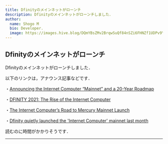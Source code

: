 ```yaml
---
title: Dfinityのメインネットがローンチ
description: Dfinityのメインネットがローンチしました．
author:
  name: Shogo M
  bio: Developer.
  image: https://images.hive.blog/DQmYBsZMv2BrqwSuQf84nSZi6FHNZf1UDPv9YzqTo7w5qjw/IMG_0435.JPG
---
```


## Dfinityのメインネットがローンチ

<author :author="author"></author>

Dfinityのメインネットがローンチしました．

以下のリンクは，アナウンス記事などです．

・[Announcing the Internet Computer “Mainnet” and a 20-Year Roadmap](https://medium.com/dfinity/announcing-internet-computer-mainnet-and-a-20-year-roadmap-790e56cbe04a)

・[DFINITY 2021: The Rise of the Internet Computer](https://medium.com/dfinity/dfinity-2021-the-rise-of-the-internet-computer-16d0ee8bcedf)

・[The Internet Computer’s Road to Mercury Mainnet Launch](https://medium.com/dfinity/the-internet-computer-road-to-mercury-mainnet-launch-c54c1712788b)

・[Dfinity quietly launched the 'Internet Computer' mainnet last month](https://cointelegraph.com/news/dfinity-quietly-launched-the-internet-computer-mainnet-last-month)


読むのに時間がかかりそうです．

---